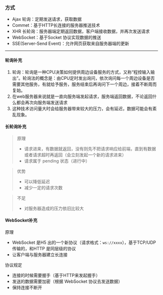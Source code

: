 ### 方式
- Ajax 轮询：定期发送请求，获取数据
- Commet：基于HTTP长连接的服务器推送技术
- XHR 长轮询：服务器端定期返回数据，客户端接收数据，并再次发送请求
- WebSocket：基于Socket 协议实现数据的推送
- SSE(Server-Send Event)：允许网页获取来自服务器端的更新

-------------

#### **轮询补充**
1. 轮询：轮询是一种CPU决策如何提供周边设备服务的方式，又称“程控输入输出”。轮询法的概念是：由CPU定时发出询问，依次询问每一个周边设备是否需要其他服务，有就给予服务，服务结束后再询问下一个周边，接着不断周而复始。
2. 在web服务器来说就是一直向服务端发起请求，服务端返回数据，不论返回什么都会再次向服务端发送请求
3. 这种技术访问量大时会给服务器带来较大的压力，会有延迟，数据可能会有紊乱现象。
#### **长轮询补充**
> 原理
> - 请求进来，有数据就返回，没有则先不把请求响应给前端，直到有数据或者请求超时再返回（会立刻发起一个新的请求进来）
> - 请求属于 pending 状态（进行中）

> 优势
> - 可以降低延迟
> - 减少一定的请求次数

> 不足
> - 对服务器造成的压力依旧比较大

#### **WebSocket补充**
原理
- WebSocket 是H5 出的一个新协议（请求格式：```ws://xxxx```），基于TCP/UDP传输的，和HTTP 是同层级的协议
- 让客户端与服务器建立长连接

协议规定
- 连接的时候需要握手（基于HTTP来发起握手）
- 发送的数据需要加密（根据 WebSocket 协议去发送数据）
- 保持连接不断开